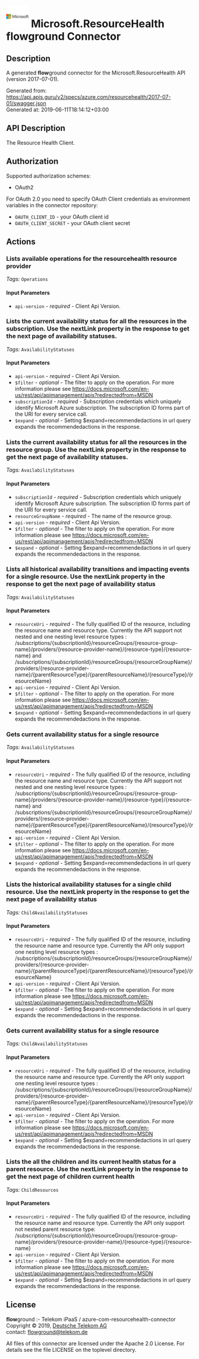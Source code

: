 # ![LOGO](logo.png) Microsoft.ResourceHealth **flow**ground Connector

## Description

A generated **flow**ground connector for the Microsoft.ResourceHealth API (version 2017-07-01).

Generated from: https://api.apis.guru/v2/specs/azure.com/resourcehealth/2017-07-01/swagger.json<br/>
Generated at: 2019-06-11T18:14:12+03:00

## API Description

The Resource Health Client.

## Authorization

Supported authorization schemes:
- OAuth2

For OAuth 2.0 you need to specify OAuth Client credentials as environment variables in the connector repository:
* `OAUTH_CLIENT_ID` - your OAuth client id
* `OAUTH_CLIENT_SECRET` - your OAuth client secret

## Actions

### Lists available operations for the resourcehealth resource provider

*Tags:* `Operations`

#### Input Parameters
* `api-version` - _required_ - Client Api Version.

### Lists the current availability status for all the resources in the subscription. Use the nextLink property in the response to get the next page of availability statuses.

*Tags:* `AvailabilityStatuses`

#### Input Parameters
* `api-version` - _required_ - Client Api Version.
* `$filter` - _optional_ - The filter to apply on the operation. For more information please see https://docs.microsoft.com/en-us/rest/api/apimanagement/apis?redirectedfrom=MSDN
* `subscriptionId` - _required_ - Subscription credentials which uniquely identify Microsoft Azure subscription. The subscription ID forms part of the URI for every service call.
* `$expand` - _optional_ - Setting $expand=recommendedactions in url query expands the recommendedactions in the response.

### Lists the current availability status for all the resources in the resource group. Use the nextLink property in the response to get the next page of availability statuses.

*Tags:* `AvailabilityStatuses`

#### Input Parameters
* `subscriptionId` - _required_ - Subscription credentials which uniquely identify Microsoft Azure subscription. The subscription ID forms part of the URI for every service call.
* `resourceGroupName` - _required_ - The name of the resource group.
* `api-version` - _required_ - Client Api Version.
* `$filter` - _optional_ - The filter to apply on the operation. For more information please see https://docs.microsoft.com/en-us/rest/api/apimanagement/apis?redirectedfrom=MSDN
* `$expand` - _optional_ - Setting $expand=recommendedactions in url query expands the recommendedactions in the response.

### Lists all historical availability transitions and impacting events for a single resource. Use the nextLink property in the response to get the next page of availability status

*Tags:* `AvailabilityStatuses`

#### Input Parameters
* `resourceUri` - _required_ - The fully qualified ID of the resource, including the resource name and resource type. Currently the API support not nested and one nesting level resource types : /subscriptions/{subscriptionId}/resourceGroups/{resource-group-name}/providers/{resource-provider-name}/{resource-type}/{resource-name} and /subscriptions/{subscriptionId}/resourceGroups/{resourceGroupName}/providers/{resource-provider-name}/{parentResourceType}/{parentResourceName}/{resourceType}/{resourceName}
* `api-version` - _required_ - Client Api Version.
* `$filter` - _optional_ - The filter to apply on the operation. For more information please see https://docs.microsoft.com/en-us/rest/api/apimanagement/apis?redirectedfrom=MSDN
* `$expand` - _optional_ - Setting $expand=recommendedactions in url query expands the recommendedactions in the response.

### Gets current availability status for a single resource

*Tags:* `AvailabilityStatuses`

#### Input Parameters
* `resourceUri` - _required_ - The fully qualified ID of the resource, including the resource name and resource type. Currently the API support not nested and one nesting level resource types : /subscriptions/{subscriptionId}/resourceGroups/{resource-group-name}/providers/{resource-provider-name}/{resource-type}/{resource-name} and /subscriptions/{subscriptionId}/resourceGroups/{resourceGroupName}/providers/{resource-provider-name}/{parentResourceType}/{parentResourceName}/{resourceType}/{resourceName}
* `api-version` - _required_ - Client Api Version.
* `$filter` - _optional_ - The filter to apply on the operation. For more information please see https://docs.microsoft.com/en-us/rest/api/apimanagement/apis?redirectedfrom=MSDN
* `$expand` - _optional_ - Setting $expand=recommendedactions in url query expands the recommendedactions in the response.

### Lists the historical availability statuses for a single child resource. Use the nextLink property in the response to get the next page of availability status

*Tags:* `ChildAvailabilityStatuses`

#### Input Parameters
* `resourceUri` - _required_ - The fully qualified ID of the resource, including the resource name and resource type. Currently the API only support one nesting level resource types : /subscriptions/{subscriptionId}/resourceGroups/{resourceGroupName}/providers/{resource-provider-name}/{parentResourceType}/{parentResourceName}/{resourceType}/{resourceName}
* `api-version` - _required_ - Client Api Version.
* `$filter` - _optional_ - The filter to apply on the operation. For more information please see https://docs.microsoft.com/en-us/rest/api/apimanagement/apis?redirectedfrom=MSDN
* `$expand` - _optional_ - Setting $expand=recommendedactions in url query expands the recommendedactions in the response.

### Gets current availability status for a single resource

*Tags:* `ChildAvailabilityStatuses`

#### Input Parameters
* `resourceUri` - _required_ - The fully qualified ID of the resource, including the resource name and resource type. Currently the API only support one nesting level resource types : /subscriptions/{subscriptionId}/resourceGroups/{resourceGroupName}/providers/{resource-provider-name}/{parentResourceType}/{parentResourceName}/{resourceType}/{resourceName}
* `api-version` - _required_ - Client Api Version.
* `$filter` - _optional_ - The filter to apply on the operation. For more information please see https://docs.microsoft.com/en-us/rest/api/apimanagement/apis?redirectedfrom=MSDN
* `$expand` - _optional_ - Setting $expand=recommendedactions in url query expands the recommendedactions in the response.

### Lists the all the children and its current health status for a parent resource. Use the nextLink property in the response to get the next page of children current health

*Tags:* `ChildResources`

#### Input Parameters
* `resourceUri` - _required_ - The fully qualified ID of the resource, including the resource name and resource type. Currently the API only support not nested parent resource type: /subscriptions/{subscriptionId}/resourceGroups/{resource-group-name}/providers/{resource-provider-name}/{resource-type}/{resource-name}
* `api-version` - _required_ - Client Api Version.
* `$filter` - _optional_ - The filter to apply on the operation. For more information please see https://docs.microsoft.com/en-us/rest/api/apimanagement/apis?redirectedfrom=MSDN
* `$expand` - _optional_ - Setting $expand=recommendedactions in url query expands the recommendedactions in the response.

## License

**flow**ground :- Telekom iPaaS / azure-com-resourcehealth-connector<br/>
Copyright © 2019, [Deutsche Telekom AG](https://www.telekom.de)<br/>
contact: flowground@telekom.de

All files of this connector are licensed under the Apache 2.0 License. For details
see the file LICENSE on the toplevel directory.
